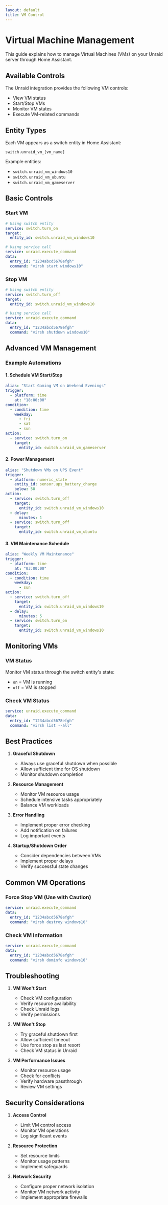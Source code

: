```yaml
---
layout: default
title: VM Control
---
```


# Virtual Machine Management

This guide explains how to manage Virtual Machines (VMs) on your Unraid server through Home Assistant.

## Available Controls

The Unraid integration provides the following VM controls:

- View VM status
- Start/Stop VMs
- Monitor VM states
- Execute VM-related commands

## Entity Types

Each VM appears as a switch entity in Home Assistant:

```
switch.unraid_vm_[vm_name]
```

Example entities:

- `switch.unraid_vm_windows10`
- `switch.unraid_vm_ubuntu`
- `switch.unraid_vm_gameserver`

## Basic Controls

### Start VM

```yaml
# Using switch entity
service: switch.turn_on
target:
  entity_id: switch.unraid_vm_windows10

# Using service call
service: unraid.execute_command
data:
  entry_id: "1234abcd5678efgh"
  command: "virsh start windows10"
```

### Stop VM

```yaml
# Using switch entity
service: switch.turn_off
target:
  entity_id: switch.unraid_vm_windows10

# Using service call
service: unraid.execute_command
data:
  entry_id: "1234abcd5678efgh"
  command: "virsh shutdown windows10"
```

## Advanced VM Management

### Example Automations

#### 1. Schedule VM Start/Stop

```yaml
alias: "Start Gaming VM on Weekend Evenings"
trigger:
  - platform: time
    at: "18:00:00"
condition:
  - condition: time
    weekday:
      - fri
      - sat
      - sun
action:
  - service: switch.turn_on
    target:
      entity_id: switch.unraid_vm_gameserver
```

#### 2. Power Management

```yaml
alias: "Shutdown VMs on UPS Event"
trigger:
  - platform: numeric_state
    entity_id: sensor.ups_battery_charge
    below: 50
action:
  - service: switch.turn_off
    target:
      entity_id: switch.unraid_vm_windows10
  - delay:
      minutes: 1
  - service: switch.turn_off
    target:
      entity_id: switch.unraid_vm_ubuntu
```

#### 3. VM Maintenance Schedule

```yaml
alias: "Weekly VM Maintenance"
trigger:
  - platform: time
    at: "03:00:00"
condition:
  - condition: time
    weekday:
      - sun
action:
  - service: switch.turn_off
    target:
      entity_id: switch.unraid_vm_windows10
  - delay:
      minutes: 5
  - service: switch.turn_on
    target:
      entity_id: switch.unraid_vm_windows10
```

## Monitoring VMs

### VM Status

Monitor VM status through the switch entity's state:

- `on` = VM is running
- `off` = VM is stopped

### Check VM Status

```yaml
service: unraid.execute_command
data:
  entry_id: "1234abcd5678efgh"
  command: "virsh list --all"
```

## Best Practices

1. **Graceful Shutdown**
   - Always use graceful shutdown when possible
   - Allow sufficient time for OS shutdown
   - Monitor shutdown completion

2. **Resource Management**
   - Monitor VM resource usage
   - Schedule intensive tasks appropriately
   - Balance VM workloads

3. **Error Handling**
   - Implement proper error checking
   - Add notification on failures
   - Log important events

4. **Startup/Shutdown Order**
   - Consider dependencies between VMs
   - Implement proper delays
   - Verify successful state changes

## Common VM Operations

### Force Stop VM (Use with Caution)

```yaml
service: unraid.execute_command
data:
  entry_id: "1234abcd5678efgh"
  command: "virsh destroy windows10"
```

### Check VM Information

```yaml
service: unraid.execute_command
data:
  entry_id: "1234abcd5678efgh"
  command: "virsh dominfo windows10"
```

## Troubleshooting

1. **VM Won't Start**
   - Check VM configuration
   - Verify resource availability
   - Check Unraid logs
   - Verify permissions

2. **VM Won't Stop**
   - Try graceful shutdown first
   - Allow sufficient timeout
   - Use force stop as last resort
   - Check VM status in Unraid

3. **VM Performance Issues**
   - Monitor resource usage
   - Check for conflicts
   - Verify hardware passthrough
   - Review VM settings

## Security Considerations

1. **Access Control**
   - Limit VM control access
   - Monitor VM operations
   - Log significant events

2. **Resource Protection**
   - Set resource limits
   - Monitor usage patterns
   - Implement safeguards

3. **Network Security**
   - Configure proper network isolation
   - Monitor VM network activity
   - Implement appropriate firewalls
